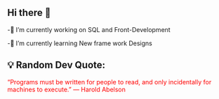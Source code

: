 ## Hi there 👋

<!--
**vooturiavinash/vooturiavinash** is a ✨ _special_ ✨ repository because its `README.md` (this file) appears on your GitHub profile.

Here are some ideas to get you started:
-->

-🔭 I’m currently working on SQL and Front-Development 


-🌱 I’m currently learning New frame work Designs

 


## 💡 Random Dev Quote:
<!-- QUOTE START -->
<span style="color:red;">“Programs must be written for people to read, and only incidentally for machines to execute.”
— Harold Abelson</span>
<!-- QUOTE END -->



